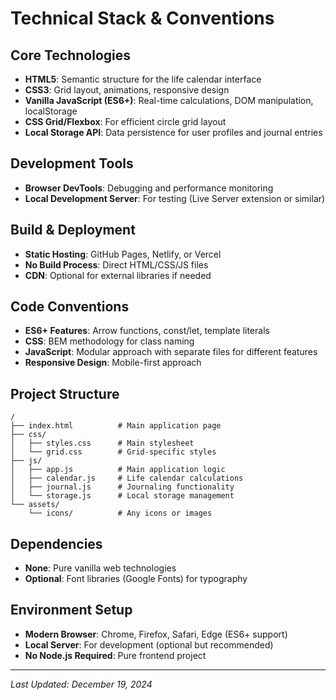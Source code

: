 # Technical Stack & Conventions

## Core Technologies
- **HTML5**: Semantic structure for the life calendar interface
- **CSS3**: Grid layout, animations, responsive design
- **Vanilla JavaScript (ES6+)**: Real-time calculations, DOM manipulation, localStorage
- **CSS Grid/Flexbox**: For efficient circle grid layout
- **Local Storage API**: Data persistence for user profiles and journal entries

## Development Tools
- **Browser DevTools**: Debugging and performance monitoring
- **Local Development Server**: For testing (Live Server extension or similar)

## Build & Deployment
- **Static Hosting**: GitHub Pages, Netlify, or Vercel
- **No Build Process**: Direct HTML/CSS/JS files
- **CDN**: Optional for external libraries if needed

## Code Conventions
- **ES6+ Features**: Arrow functions, const/let, template literals
- **CSS**: BEM methodology for class naming
- **JavaScript**: Modular approach with separate files for different features
- **Responsive Design**: Mobile-first approach

## Project Structure
```
/
├── index.html          # Main application page
├── css/
│   ├── styles.css      # Main stylesheet
│   └── grid.css        # Grid-specific styles
├── js/
│   ├── app.js          # Main application logic
│   ├── calendar.js     # Life calendar calculations
│   ├── journal.js      # Journaling functionality
│   └── storage.js      # Local storage management
└── assets/
    └── icons/          # Any icons or images
```

## Dependencies
- **None**: Pure vanilla web technologies
- **Optional**: Font libraries (Google Fonts) for typography

## Environment Setup
- **Modern Browser**: Chrome, Firefox, Safari, Edge (ES6+ support)
- **Local Server**: For development (optional but recommended)
- **No Node.js Required**: Pure frontend project

---
*Last Updated: December 19, 2024*
